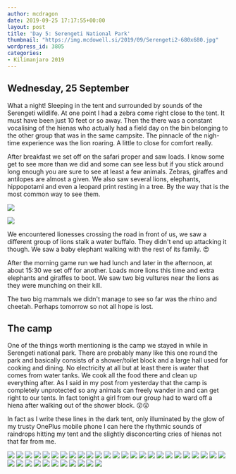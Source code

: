 ```yaml
---
author: mcdragon
date: 2019-09-25 17:17:55+00:00
layout: post
title: 'Day 5: Serengeti National Park'
thumbnail: "https://img.mcdowell.si/2019/09/Serengeti2-680x680.jpg"
wordpress_id: 3805
categories:
- Kilimanjaro 2019
---
```

## Wednesday, 25 September

What a night! Sleeping in the tent and surrounded by sounds of the Serengeti wildlife. At one point I had a zebra come right close to the tent. It must have been just 10 feet or so away. Then the there was a constant vocalising of the hienas who actually had a field day on the bin belonging to the other group that was in the same campsite. The pinnacle of the nigh-time experience was the lion roaring. A little to close for comfort really.

After breakfast we set off on the safari proper and saw loads. I know some get to see more than we did and some can see less but if you stick around long enough you are sure to see at least a few animals. Zebras, giraffes and antilopes are almost a given. We also saw several lions, elephants, hippopotami and even a leopard print resting in a tree. By the way that is the most common way to see them. 

![](https://img.mcdowell.si/2019/09/IMG_20190925_104831.jpg)

![](https://img.mcdowell.si/2019/09/IMG_20190925_071205.jpg)

We encountered lionesses crossing the road in front of us, we saw a different group of lions stalk a water buffalo. They didn't end up attacking it though. We saw a baby elephant walking with the rest of its family. 😍

After the morning game run we had lunch and later in the afternoon, at about 15:30 we set off for another. Loads more lions this time and extra elephants and giraffes to boot. We saw two big vultures near the lions as they were munching on their kill.

The two big mammals we didn't manage to see so far was the rhino and cheetah. Perhaps tomorrow so not all hope is lost. 

## The camp

One of the things worth mentioning is the camp we stayed in while in Serengeti national park. There are probably many like this one round the park and basically consists of a shower/toilet block and a large hall used for cooking and dining. No electricity at all but at least there is water that comes from water tanks. We cook all the food there and clean up everything after. As I said in my post from yesterday that the camp is completely unprotected so any animals can freely wander in and can get right to our tents. In fact tonight a girl from our group had to ward off a hiena after walking out of the shower block. 😲😲

In fact as I write these lines in the dark tent, only illuminated by the glow of my trusty OnePlus mobile phone I can here the rhythmic sounds of raindrops hitting my tent and the slightly disconcerting cries of hienas not that far from me.

![](https://img.mcdowell.si/2019/10/2019-09-25-06.33.59.resized.jpg)
![](https://img.mcdowell.si/2019/10/2019-09-25-07.08.00.resized.jpg)
![](https://img.mcdowell.si/2019/10/2019-09-25-07.12.08.resized.jpg)
![](https://img.mcdowell.si/2019/10/2019-09-25-10.48.02.resized.jpg)
![](https://img.mcdowell.si/2019/10/2019-09-25-10.48.05.resized.jpg)
![](https://img.mcdowell.si/2019/10/2019-09-25-10.48.29.resized.jpg)
![](https://img.mcdowell.si/2019/10/2019-09-25-13.46.05.resized.jpg)
![](https://img.mcdowell.si/2019/10/IMG_3053.resized.jpg)
![](https://img.mcdowell.si/2019/10/IMG_3055.resized.jpg)
![](https://img.mcdowell.si/2019/10/IMG_3064.resized.jpg)
![](https://img.mcdowell.si/2019/10/IMG_3071.resized.jpg)
![](https://img.mcdowell.si/2019/10/IMG_3075.resized.jpg)
![](https://img.mcdowell.si/2019/10/IMG_3076.resized.jpg)
![](https://img.mcdowell.si/2019/10/IMG_3077.resized.jpg)
![](https://img.mcdowell.si/2019/10/IMG_3079.resized.jpg)
![](https://img.mcdowell.si/2019/10/IMG_3082.resized.jpg)
![](https://img.mcdowell.si/2019/10/IMG_3095.resized.jpg)
![](https://img.mcdowell.si/2019/10/IMG_3112.resized.jpg)
![](https://img.mcdowell.si/2019/10/IMG_3122.resized.jpg)
![](https://img.mcdowell.si/2019/10/IMG_3126.resized.jpg)
![](https://img.mcdowell.si/2019/10/IMG_3127.resized.jpg)
![](https://img.mcdowell.si/2019/10/IMG_3130.resized.jpg)
![](https://img.mcdowell.si/2019/10/IMG_3131.resized.jpg)
![](https://img.mcdowell.si/2019/10/IMG_3133.resized.jpg)
![](https://img.mcdowell.si/2019/10/IMG_3134.resized.jpg)
![](https://img.mcdowell.si/2019/10/IMG_3136.resized.jpg)
![](https://img.mcdowell.si/2019/10/IMG_3139.resized.jpg)
![](https://img.mcdowell.si/2019/10/IMG_3142.resized.jpg)
![](https://img.mcdowell.si/2019/10/IMG_3143.resized.jpg)
![](https://img.mcdowell.si/2019/10/IMG_3155.resized.jpg)
![](https://img.mcdowell.si/2019/10/IMG_3156.resized.jpg)
![](https://img.mcdowell.si/2019/10/IMG_3170.resized.jpg)
![](https://img.mcdowell.si/2019/10/IMG_3242.resized.jpg)
![](https://img.mcdowell.si/2019/10/IMG_3251.resized.jpg)
![](https://img.mcdowell.si/2019/10/IMG_3253.resized.jpg)
![](https://img.mcdowell.si/2019/10/IMG_3258.resized.jpg)


